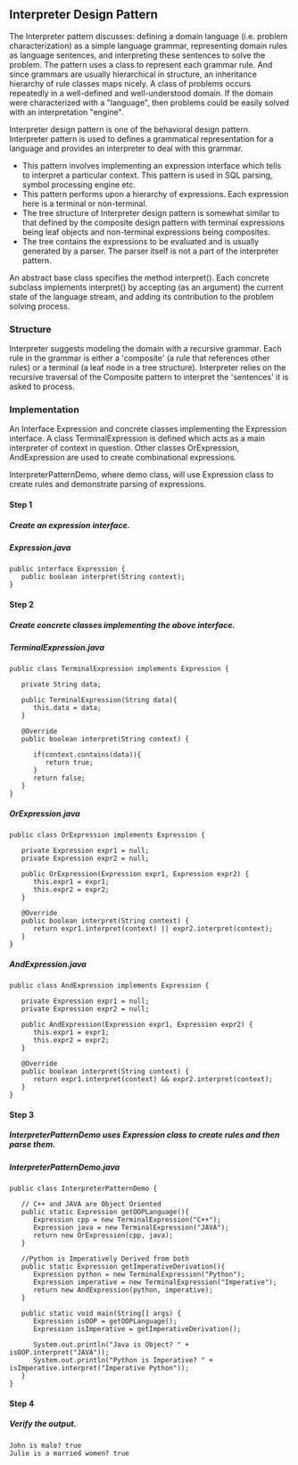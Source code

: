## Interpreter Design Pattern

The Interpreter pattern discusses: defining a domain language (i.e. problem characterization) as a simple language grammar, representing domain rules as language sentences, and interpreting these sentences to solve the problem. The pattern uses a class to represent each grammar rule. And since grammars are usually hierarchical in structure, an inheritance hierarchy of rule classes maps nicely.
A class of problems occurs repeatedly in a well-defined and well-understood domain. If the domain were characterized with a "language", then problems could be easily solved with an interpretation "engine".

Interpreter design pattern is one of the behavioral design pattern. Interpreter pattern is used to defines a grammatical representation for a language and provides an interpreter to deal with this grammar.

* This pattern involves implementing an expression interface which tells to interpret a particular context. This pattern is used in SQL parsing, symbol processing engine etc.
* This pattern performs upon a hierarchy of expressions. Each expression here is a terminal or non-terminal.
* The tree structure of Interpreter design pattern is somewhat similar to that defined by the composite design pattern with terminal expressions being leaf objects and non-terminal expressions being composites.
* The tree contains the expressions to be evaluated and is usually generated by a parser. The parser itself is not a part of the interpreter pattern.


An abstract base class specifies the method interpret(). Each concrete subclass implements interpret() by accepting (as an argument) the current state of the language stream, and adding its contribution to the problem solving process.


### Structure

Interpreter suggests modeling the domain with a recursive grammar. Each rule in the grammar is either a 'composite' (a rule that references other rules) or a terminal (a leaf node in a tree structure). Interpreter relies on the recursive traversal of the Composite pattern to interpret the 'sentences' it is asked to process.

### Implementation
An Interface Expression and concrete classes implementing the Expression interface. A class TerminalExpression is defined which acts as a main interpreter of context in question. Other classes OrExpression, AndExpression are used to create combinational expressions.

InterpreterPatternDemo, where demo class, will use Expression class to create rules and demonstrate parsing of expressions.

#### Step 1
##### Create an expression interface.

##### Expression.java

```
public interface Expression {
   public boolean interpret(String context);
}
```

#### Step 2
##### Create concrete classes implementing the above interface.

##### TerminalExpression.java

```
public class TerminalExpression implements Expression {
	
   private String data;

   public TerminalExpression(String data){
      this.data = data; 
   }

   @Override
   public boolean interpret(String context) {
   
      if(context.contains(data)){
         return true;
      }
      return false;
   }
}
```

##### OrExpression.java

```
public class OrExpression implements Expression {
	 
   private Expression expr1 = null;
   private Expression expr2 = null;

   public OrExpression(Expression expr1, Expression expr2) { 
      this.expr1 = expr1;
      this.expr2 = expr2;
   }

   @Override
   public boolean interpret(String context) {		
      return expr1.interpret(context) || expr2.interpret(context);
   }
}
```

##### AndExpression.java

```
public class AndExpression implements Expression {
	 
   private Expression expr1 = null;
   private Expression expr2 = null;

   public AndExpression(Expression expr1, Expression expr2) { 
      this.expr1 = expr1;
      this.expr2 = expr2;
   }

   @Override
   public boolean interpret(String context) {		
      return expr1.interpret(context) && expr2.interpret(context);
   }
}
```

#### Step 3

##### InterpreterPatternDemo uses Expression class to create rules and then parse them.

##### InterpreterPatternDemo.java

```
public class InterpreterPatternDemo {

   // C++ and JAVA are Object Oriented
   public static Expression getOOPLanguage(){
      Expression cpp = new TerminalExpression("C++");
      Expression java = new TerminalExpression("JAVA");
      return new OrExpression(cpp, java);		
   }

   //Python is Imperatively Derived from both
   public static Expression getImperativeDerivation(){
      Expression python = new TerminalExpression("Python");
      Expression imperative = new TerminalExpression("Imperative");
      return new AndExpression(python, imperative);		
   }

   public static void main(String[] args) {
      Expression isOOP = getOOPLanguage();
      Expression isImperative = getImperativeDerivation();

      System.out.println("Java is Object? " + isOOP.interpret("JAVA"));
      System.out.println("Python is Imperative? " + isImperative.interpret("Imperative Python"));
   }
}
```

#### Step 4
##### Verify the output.
```
John is male? true
Julie is a married women? true
```